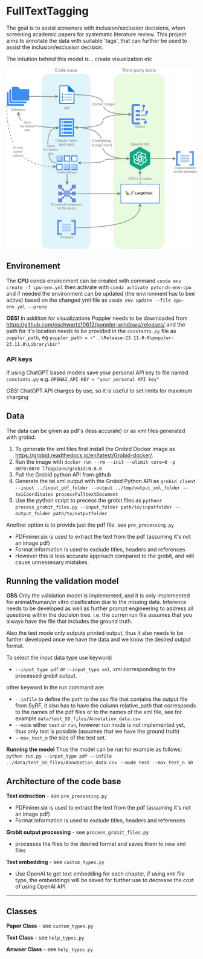 # FullTextTagging
The goal is to assist screeners with inclusion/exclusion decisions, when screening academic papers for systematic literature review.
This project aims to annotate the data with suitable 'tags', that can further be used to assist the inclusion/exclusion decision.


The intuition behind this model is... 
create visualization etc

![plot](./overview.png)
## Environement
The **CPU** conda environment can be created with command
`conda env create -f cpu-env.yml`
then activate with
`conda activate pytorch-env-cpu`
and if needed the environment can be updated (the environment has to bee active) based on the changed yml file as
`conda env update --file cpu-env.yml --prune`

**OBS!** In addition for visualizations Poppler needs to be downloaded from https://github.com/oschwartz10612/poppler-windows/releases/ and the path for it's location needs to be provided in the `constants.py` file as `poppler_path`, eg  `poppler_path = r"..\Release-23.11.0-0\poppler-23.11.0\Library\bin" `

### API keys

If using ChatGPT based models save your personal API key to file named `constants.py`
e.g.
`OPENAI_API_KEY = "your personal API key" `

OBS! ChatGPT API charges by use, so it is useful to set limits for maximum charging

## Data
The data can be given as pdf's (less accurate) or as xml files generated with grobid.

1. To generate the xml files first install the Grobid Docker image as https://grobid.readthedocs.io/en/latest/Grobid-docker/.
2. Run the image with `docker run --rm --init --ulimit core=0 -p 8070:8070 lfoppiano/grobid:0.8.0`
3. Pull the Grobid python API from github
4. Generate the tei.xml output with the Grobid Python API as `grobid_client --input ../input_pdf_folder --output ../tmp/output_xml_folder --teiCoordinates processFulltextDocument`
5. Use the python script to precess the grobit files as `python3 process_grobit_files.py --input_folder path/to/inputfolder --output_folder path/to/outputfolder`

Another option is to provide just the pdf file. see ```pre_precessing.py```
- PDFminer.six is used to extract the text from the pdf (assuming it's not an image pdf)
- Format information is used to exclude titles, headers and references
- However this is less accurate approach compared to the grobit, and will cause unnessesary mistakes.

## Running the validation model

**OBS** Only the validation model is implemented, and it is only implemented for animal/human/in vitro clssification due to the missing data. Inference needs to be developed as well as further prompt engineering to address all questions within the decision tree.
i.e. the curren run file assumes that you always have the file that includes the ground truth.

Also the test mode only outputs printed output, thus it also needs to be further developed once we have the data and we know the desired output format.

To select the input data type use keyword:

- `--input_type pdf` or `--input_type xml`, xml corresponding to the processed grobit output.

other keyword in the run command are:
-  `--infile` to define the path to the csv file that contains the output file from SyRF, it also has to have the column relative_path that corresponds to the names of the pdf files or to the names of the xml file, see for example `data/test_SD_files/Annotation_data.csv`
- `--mode` either `test` or `run`, however run mode is not implemented yet, thus only test is possible (assumes that we have the ground truth)
- `--max_test_n` the size of the test set.

**Running the model**
Thus the model can be run for example as follows: 
 `python run.py --input_type pdf --infile ../data/test_SD_files/Annotation_data.csv --mode test --max_test_n 50`


## Architecture of the code base


**Text extraction** - see ```pre_precessing.py```
- PDFminer.six is used to extract the text from the pdf (assuming it's not an image pdf)
- Format information is used to exclude titles, headers and references

**Grobit output processing** - see ```process_grobit_files.py```
- processes the files to the desired format and saves them to new xml files

**Text embedding** - see  ```custom_types.py```
- Use OpenAI to get text embedding for each chapter, if using xml file type, the embeddings will be saved for further use to decrease the cost of using OpenAI API



----

## Classes

**Paper Class** - see  ```custom_types.py```

**Text Class** - see  ```help_types.py```

**Anwser Class** - see  ```help_types.py```

